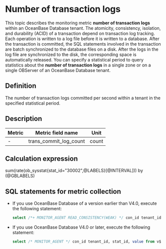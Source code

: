 # Number of transaction logs

This topic describes the monitoring metric **number of transaction logs** within an OceanBase Database tenant. The atomicity, consistency, isolation, and durability (ACID) of a transaction depend on transaction log tracking. Each operation is written to a log file before it is written to a database. After the transaction is committed, the SQL statements involved in the transaction are batch synchronized to the database files on a disk. After the logs in the log file are synchronized to the disk, the corresponding space is automatically released. You can specify a statistical period to query statistics about the **number of transaction logs** in a single zone or on a single OBServer of an OceanBase Database tenant.

## Definition

The number of transaction logs committed per second within a tenant in the specified statistical period.

## Description

| **Metric** | **Metric field name**  | **Unit** |
|------------|------------------------|----------|
| -          | trans_commit_log_count | count    |

## Calculation expression

sum(rate(ob_sysstat{stat_id="30002",@LABELS}[@INTERVAL])) by (@GBLABELS)

## SQL statements for metric collection

* If you use OceanBase Database of a version earlier than V4.0, execute the following statement:

  ```sql
  select /*+ MONITOR_AGENT READ_CONSISTENCY(WEAK) */ con_id tenant_id, stat_id, value from v$sysstat where stat_id IN (30002) and (con_id > 1000 or con_id = 1) and class < 1000
  ```

* If you use OceanBase Database V4.0 or later, execute the following statement:

  ```sql
  select /* MONITOR_AGENT */ con_id tenant_id, stat_id, value from v$sysstat, DBA_OB_TENANTS where stat_id IN (30002) and (con_id > 1000 or con_id = 1) and class < 1000
  ```
